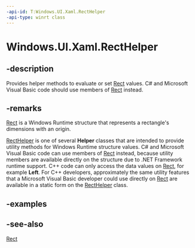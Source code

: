 ```yaml
---
-api-id: T:Windows.UI.Xaml.RectHelper
-api-type: winrt class
---
```


<!-- Class syntax.
public class RectHelper : Windows.UI.Xaml.IRectHelper
-->

# Windows.UI.Xaml.RectHelper

## -description

Provides helper methods to evaluate or set [Rect](../windows.foundation/rect.md) values. C# and Microsoft Visual Basic code should use members of [Rect](../windows.foundation/rect.md) instead.

## -remarks

 [Rect](../windows.foundation/rect.md) is a Windows Runtime structure that represents a rectangle's dimensions with an origin.

[RectHelper](recthelper.md) is one of several **Helper** classes that are intended to provide utility methods for Windows Runtime structure values. C# and Microsoft Visual Basic code can use members of [Rect](../windows.foundation/rect.md) instead, because utility members are available directly on the structure due to .NET Framework runtime support. C++ code can only access the data values on [Rect](../windows.foundation/rect.md), for example **Left**. For C++ developers, approximately the same utility features that a Microsoft Visual Basic developer could use directly on [Rect](../windows.foundation/rect.md) are available in a static form on the [RectHelper](recthelper.md) class.

## -examples

## -see-also

[Rect](../windows.foundation/rect.md)